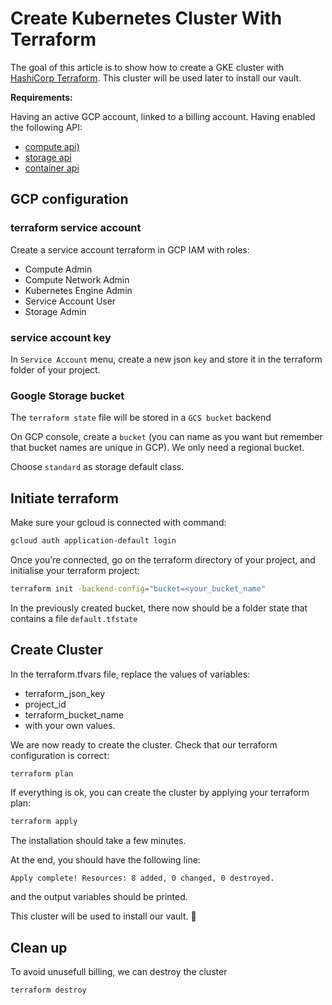 # Create Kubernetes Cluster With Terraform

The goal of this article is to show how to create a GKE cluster with [HashiCorp Terraform](https://www.terraform.io/). This cluster will be used later to install our vault.

**Requirements:**

Having an active GCP account, linked to a billing account.
Having enabled the following API:

- [compute api)](https://console.cloud.google.com/apis/library/compute.googleapis.com)
- [storage api](https://console.cloud.google.com/apis/library/storage.googleapis.com)
- [container api](https://console.cloud.google.com/apis/library/container.googleapis.com)

## GCP configuration

### terraform service account

Create a service account terraform in GCP IAM with roles:

- Compute Admin
- Compute Network Admin
- Kubernetes Engine Admin
- Service Account User
- Storage Admin

### service account key

In `Service Account` menu, create a new json `key` and store it in the terraform folder of your project.

### Google Storage bucket

The `terraform state` file will be stored in a `GCS bucket` backend

On GCP console, create a `bucket` (you can name as you want but remember that bucket names are unique in GCP). We only need a regional bucket.

Choose `standard` as storage default class.

## Initiate terraform

Make sure your gcloud is connected with command:

```bash
gcloud auth application-default login
```

Once you’re connected, go on the terraform directory of your project, and initialise your terraform project:

```bash
terraform init -backend-config="bucket=<your_bucket_name"
```

In the previously created bucket, there now should be a folder state that contains a file `default.tfstate`

## Create Cluster

In the terraform.tfvars file, replace the values of variables:

- terraform_json_key
- project_id
- terraform_bucket_name
- with your own values.

We are now ready to create the cluster. Check that our terraform configuration is correct:

```bash
terraform plan
```

If everything is ok, you can create the cluster by applying your terraform plan:

```bash
terraform apply
```

The installation should take a few minutes.

At the end, you should have the following line:

`Apply complete! Resources: 8 added, 0 changed, 0 destroyed.`

and the output variables should be printed.

This cluster will be used to install our vault. 🙂

## Clean up

To avoid unusefull billing, we can destroy the cluster

```bash
terraform destroy
```
